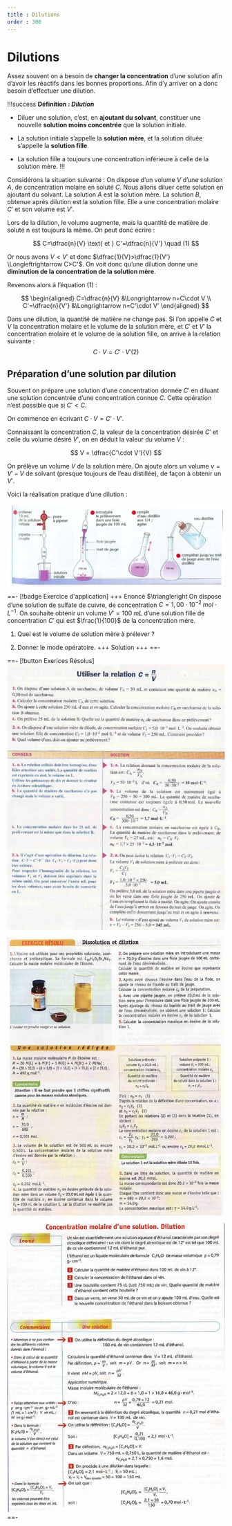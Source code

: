 ```yaml
---
title : Dilutions
order : 300
---
```


# Dilutions

Assez souvent on a besoin de **changer la concentration** d’une solution afin d’avoir les réactifs dans les bonnes proportions. Afin d’y arriver on a donc besoin d’effectuer une dilution.

!!!success **Définition : *Dilution***

- Diluer une solution, c’est, en **ajoutant du solvant**, constituer une
  nouvelle **solution moins concentrée** que la solution initiale.

- La solution initiale s’appelle la **solution mère**, et la solution
  diluée s’appelle la **solution fille**.

- La solution fille a toujours une concentration inférieure à celle de
  la solution mère.
!!!

Considérons la situation suivante : On dispose d’un volume $V$ d’une solution $A$, de concentration molaire en soluté $C$. Nous allons diluer cette solution en ajoutant du solvant. La solution $A$ est la solution mère. La solution $B$, obtenue après dilution est la solution fille. Elle a une concentration molaire $C'$ et son volume est $V'$.

Lors de la dilution, le volume augmente, mais la quantité de matière de soluté n est toujours la même. On peut donc écrire :

$$
    C=\dfrac{n}{V} \text{  et  } C'=\dfrac{n}{V'} \quad (1)
$$

Or nous avons $V<V'$ et donc $\dfrac{1}{V}>\dfrac{1}{V'} \Longleftrightarrow C>C'$. On voit donc qu’une dilution donne une **diminution de la concentration de la
solution mère**.

Revenons alors à l’équation (1) :

$$
\begin{aligned}
    C=\dfrac{n}{V} &\Longrightarrow n=C\cdot V \\
    C'=\dfrac{n}{V'} &\Longrightarrow n=C'\cdot V'
\end{aligned}
$$

Dans une dilution, la quantité de matière ne change pas. Si l’on appelle $C$ et $V$ la concentration molaire et le volume de la solution mère, et $C'$ et $V'$ la concentration molaire et le volume de la solution fille, on arrive à la relation suivante :
$$
    C\cdot V = C'\cdot V' (2)
$$

## Préparation d’une solution par dilution

Souvent on prépare une solution d’une concentration donnée $C'$ en diluant une solution concentrée d’une concentration connue $C$. Cette opération n’est possible que si $C'<C$.

On commence en écrivant $C\cdot V=C'\cdot V'$.

Connaissant la concentration $C$, la valeur de la concentration désirée $C'$ et celle du volume désiré $V'$, on en déduit la valeur du volume $V$ :

$$
V = \dfrac{C'\cdot V'}{V}
$$

On prélève un volume $V$ de la solution mère. On ajoute alors un volume $v = V' - V$ de solvant (presque toujours de l’eau distillée), de façon à obtenir un $V'$.

Voici la réalisation pratique d’une dilution :

![Les étapes d'une dilution](../img/4/dilu.png)

==- [!badge Exercice d'application]
+++ Enoncé 
$\triangleright On dispose d’une solution de
sulfate de cuivre, de concentration $C=1,00\cdot 10^{-2}\; mol\cdot L^{-1}$. On souhaite obtenir un volume $V'=100 \; mL$ d’une solution fille de concentration $C'$ qui est
$\frac{1}{100}$ de la concentration mère.

1.  Quel est le volume de solution mère à prélever ?

2.  Donner le mode opératoire.
+++ Solution
+++
==-

==- [!button Exerices Résolus]
![](../img/4/xo4.png)

![](../img/4/xo5.png)

![](../img/4/xo6.png)
==-
